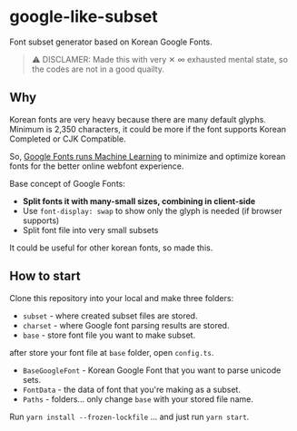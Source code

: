# google-like-subset

Font subset generator based on Korean Google Fonts.  
> ⚠️ DISCLAMER: Made this with very ✕ ∞ exhausted mental state, so the codes are not in a good quailty.

## Why
Korean fonts are very heavy because there are many default glyphs.  
Minimum is 2,350 characters, it could be more if the font supports Korean Completed or CJK Compatible.

So, [Google Fonts runs Machine Learning]((https://googlefonts.github.io/korean/)) to minimize and optimize korean fonts for the better online webfont experience.

Base concept of Google Fonts:
- **Split fonts it with many-small sizes, combining in client-side**
- Use `font-display: swap` to show only the glyph is needed (if browser supports)
- Split font file into very small subsets

It could be useful for other korean fonts, so made this.

## How to start
Clone this repository into your local and make three folders:
- `subset` - where created subset files are stored.
- `charset` - where Google font parsing results are stored.
- `base` - store font file you want to make subset.

after store your font file at `base` folder, open `config.ts`.  
- `BaseGoogleFont` - Korean Google Font that you want to parse unicode sets.
- `FontData` - the data of font that you're making as a subset.
- `Paths` - folders... only change `base` with your stored file name.

Run `yarn install --frozen-lockfile` ...
and just run `yarn start`.

